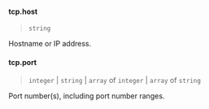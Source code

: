 #### tcp.host

> `string`

Hostname or IP address.

#### tcp.port

> `integer` | `string` | `array` of `integer` | `array` of `string`

Port number(s), including port number ranges.
